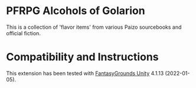 # PFRPG Alcohols of Golarion 
This is a collection of 'flavor items' from various Paizo sourcebooks and official fiction.

# Compatibility and Instructions
This extension has been tested with [FantasyGrounds Unity](https://www.fantasygrounds.com/home/FantasyGroundsUnity.php) 4.1.13 (2022-01-05).
